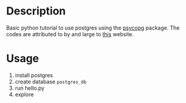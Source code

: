 # Description #

Basic python tutorial to use postgres using the [psycopg](https://github.com/psycopg/psycopg2) package.
The codes are attributed to by and large to [this](https://pynative.com/python-postgresql-tutorial/) website.

# Usage #

1. install postgres
2. create database `postgres_db`
3. run hello.py
4. explore